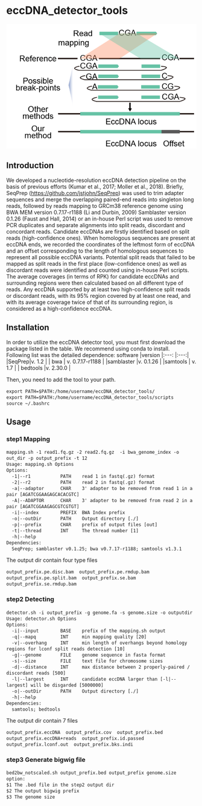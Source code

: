 # eccDNA_detector_tools  
![advantage of this method](image/advantage.png)
## Introduction  
We developed a nucleotide-resolution eccDNA detection pipeline on the basis of previous efforts (Kumar et al., 2017; Moller et al., 2018). Briefly, SeqPrep (https://github.com/jstjohn/SeqPrep) was used to trim adapter sequences and merge the overlapping paired-end reads into singleton long reads, followed by reads mapping to GRCm38 reference genome using BWA MEM version 0.7.17-r1188 (Li and Durbin, 2009) Samblaster version 0.1.26 (Faust and Hall, 2014) or an in-house Perl script was used to remove PCR duplicates and separate alignments into split reads, discordant and concordant reads. Candidate eccDNAs are firstly identified based on split reads (high-confidence ones). When homologous sequences are present at eccDNA ends, we recorded the coordinates of the leftmost form of eccDNA and an offset corresponding to the length of homologous sequences to represent all possible eccDNA variants. Potential split reads that failed to be mapped as split reads in the first place (low-confidence ones) as well as discordant reads were identified and counted using in-house Perl scripts. The average coverages (in terms of RPK) for candidate eccDNAs and surrounding regions were then calculated based on all different type of reads. Any eccDNA supported by at least two high-confidence split reads or discordant reads, with its 95% region covered by at least one read, and with its average coverage twice of that of its surrounding region, is considered as a high-confidence eccDNA.  
## Installation  
In order to utilize the eccDNA detector tool, you must first download the package listed in the table. We recommend using conda to install.  
Following list was the detailed dependence:
software  |version
|:---:  |:---:|
|SeqPrep|v. 1.2  |
| bwa | v. 0.7.17-r1188 |
|samblaster  |v. 0.1.26  |
|samtools  | v. 1.7 |
| bedtools |v. 2.30.0  |  

Then, you need to add the tool to your path.  
```
export PATH=$PATH:/home/username/eccDNA_detector_tools/  
export PATH=$PATH:/home/username/eccDNA_detector_tools/scripts  
source ~/.bashrc  
```
## Usage  
### step1 Mapping  
```
mapping.sh -1 read1.fq.gz -2 read2.fq.gz  -i bwa_genome_index -o out_dir -p output_prefix -t 12  
Usage: mapping.sh Options
Options:
  -1|--r1           PATH    read 1 in fastq(.gz) format
  -2|--r2           PATH    read 2 in fastq(.gz) format
  -a|--adaptor      CHAR    3' adapter to be removed from read 1 in a pair [AGATCGGAAGAGCACACGTC]
  -A|--ADAPTOR      CHAR    3' adapter to be removed from read 2 in a pair [AGATCGGAAGAGCGTCGTGT]
  -i|--index        PREFIX  BWA Index prefix
  -o|--outDir       PATH    Output directory [./]
  -p|--prefix       CHAR    prefix of output files [out]
  -t|--thread       INT     The thread number [1]
  -h|--help
Dependencies:
  SeqPrep; samblaster v0.1.25; bwa v0.7.17-r1188; samtools v1.3.1

```
The output dir contain four type files
```
output_prefix.pe.disc.bam  output_prefix.pe.rmdup.bam  output_prefix.pe.split.bam  output_prefix.se.bam  output_prefix.se.rmdup.bam
```

### step2  Detecting  
```
detector.sh -i output_prefix -g genome.fa -s genome.size -o outputdir  
Usage: detector.sh Options
Options:
  -i|--input        BASE    prefix of the mapping.sh output
  -q|--mapq         INT     min mapping quality [20]
  -v|--overhang     INT     min length of overhangs beyond homology regions for lconf split reads detection [10]
  -g|--genome       FILE    genome sequence in fasta format
  -s|--size         FILE    text file for chromosome sizes
  -d|--distance     INT     max distance between 2 properly-paired / discordant reads [500]
  -l|--largest      INT     candidate eccDNA larger than [-l|--largest] will be disgarded [5000000]
  -o|--outDir       PATH    Output directory [./]
  -h|--help
Dependencies:
  samtools; bedtools
```  
The output dir contain 7 files  
```
output_prefix.eccDNA  output_prefix.cov  output_prefix.bed  output_prefix.eccDNA+reads  output_prefix.id.passed  output_prefix.lconf.out  output_prefix.bks.indi
```
### step3 Generate bigwig file  
```
bed2bw_notscaled.sh output_prefix.bed output_prefix genome.size
option:  
$1 The .bed file in the step2 output dir
$2 The output bigwig prefix
$3 The genome size

```

